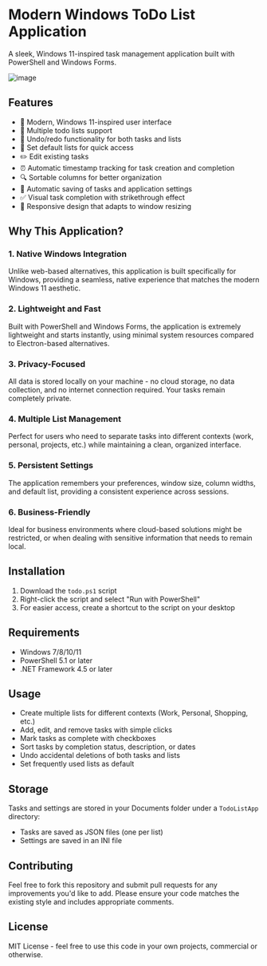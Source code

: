 
# Modern Windows ToDo List Application

A sleek, Windows 11-inspired task management application built with PowerShell and Windows Forms.

![image](https://github.com/user-attachments/assets/473e9d36-68db-428a-83e0-e7b5f4a81b3a)

## Features

- 🎨 Modern, Windows 11-inspired user interface
- 📝 Multiple todo lists support
- 🔄 Undo/redo functionality for both tasks and lists
- 📌 Set default lists for quick access
- ✏️ Edit existing tasks
- ⏰ Automatic timestamp tracking for task creation and completion
- 🔍 Sortable columns for better organization
- 💾 Automatic saving of tasks and application settings
- ✅ Visual task completion with strikethrough effect
- 📱 Responsive design that adapts to window resizing

## Why This Application?

### 1. Native Windows Integration
Unlike web-based alternatives, this application is built specifically for Windows, providing a seamless, native experience that matches the modern Windows 11 aesthetic.

### 2. Lightweight and Fast
Built with PowerShell and Windows Forms, the application is extremely lightweight and starts instantly, using minimal system resources compared to Electron-based alternatives.

### 3. Privacy-Focused
All data is stored locally on your machine - no cloud storage, no data collection, and no internet connection required. Your tasks remain completely private.

### 4. Multiple List Management
Perfect for users who need to separate tasks into different contexts (work, personal, projects, etc.) while maintaining a clean, organized interface.

### 5. Persistent Settings
The application remembers your preferences, window size, column widths, and default list, providing a consistent experience across sessions.

### 6. Business-Friendly
Ideal for business environments where cloud-based solutions might be restricted, or when dealing with sensitive information that needs to remain local.

## Installation

1. Download the `todo.ps1` script
2. Right-click the script and select "Run with PowerShell"
3. For easier access, create a shortcut to the script on your desktop

## Requirements

- Windows 7/8/10/11
- PowerShell 5.1 or later
- .NET Framework 4.5 or later

## Usage

- Create multiple lists for different contexts (Work, Personal, Shopping, etc.)
- Add, edit, and remove tasks with simple clicks
- Mark tasks as complete with checkboxes
- Sort tasks by completion status, description, or dates
- Undo accidental deletions of both tasks and lists
- Set frequently used lists as default

## Storage

Tasks and settings are stored in your Documents folder under a `TodoListApp` directory:
- Tasks are saved as JSON files (one per list)
- Settings are saved in an INI file

## Contributing

Feel free to fork this repository and submit pull requests for any improvements you'd like to add. Please ensure your code matches the existing style and includes appropriate comments.

## License

MIT License - feel free to use this code in your own projects, commercial or otherwise.
